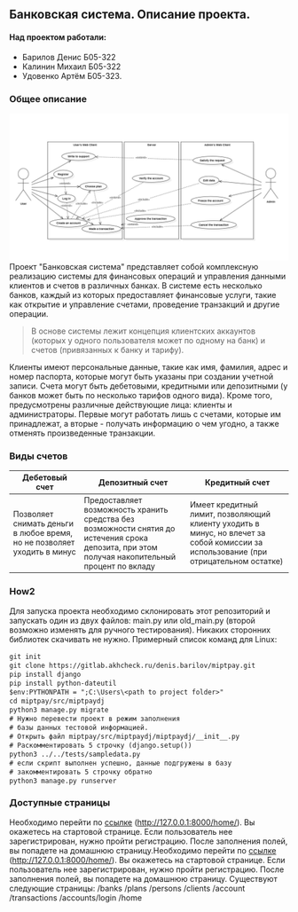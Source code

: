 ## Банковская система. Описание проекта.

#### Над проектом работали:
- Барилов Денис Б05-322
- Калинин Михаил Б05-322
- Удовенко Артём Б05-323.

### Общее описание
![.](docs/UML-diagram_Use_cases.jpeg)
Проект "Банковская система" представляет собой комплексную реализацию системы для финансовых операций и управления данными клиентов и счетов в различных банках. В системе есть несколько банков, каждый из которых предоставляет финансовые услуги, такие как открытие и управление счетами, проведение транзакций и другие операции.
>В основе системы лежит концепция клиентских аккаунтов (которых у одного пользователя может по одному на банк) и счетов (привязанных к банку и тарифу).
> 
Клиенты имеют персональные данные, такие как имя, фамилия, адрес и номер паспорта, которые могут быть указаны при создании учетной записи. Счета могут быть дебетовыми, кредитными или депозитными (у банков может быть по несколько тарифов одного вида).
Кроме того, предусмотрены различные действующие лица: клиенты и администраторы. Первые могут работать лишь с счетами, которые им принадлежат, а вторые - получать информацию о чем угодно, а также отменять произведенные транзакции.

### Виды счетов
| __Дебетовый счет__          | __Депозитный счет__                                                                                                                             | __Кредитный счет__                                                                                                                   |
|-----------------------------|-------------------------------------------------------------------------------------------------------------------------------------------------|--------------------------------------------------------------------------------------------------------------------------------------|
| Позволяет снимать деньги в любое время, но не позволяет уходить в минус | Предоставляет возможность хранить средства без возможности снятия до истечения срока депозита, при этом получая накопительный процент по вкладу | Имеет кредитный лимит, позволяющий клиенту уходить в минус, но влечет за собой комиссии за использование (при отрицательном остатке) |

### How2
Для запуска проекта необходимо склонировать этот репозиторий и запускать один из двух файлов: main.py или old_main.py (второй возможно изменять для ручного тестирования). Никаких сторонних библиотек скачивать не нужно.
Примерный список команд для Linux:
```commandline
git init
git clone https://gitlab.akhcheck.ru/denis.barilov/miptpay.git
pip install django
pip install python-dateutil
$env:PYTHONPATH = ";C:\Users\<path to project folder>"
cd miptpay/src/miptpaydj
python3 manage.py migrate
# Нужно перевести проект в режим заполнения
# базы данных тестовой информацией.
# Открыть файл miptpay/src/miptpaydj/miptpaydj/__init__.py
# Раскомментировать 5 строчку (django.setup())
python3 ../../tests/sampledata.py
# если скрипт выполнен успешно, данные подгружены в базу
# закомментировать 5 строчку обратно
python3 manage.py runserver    
```

### Доступные страницы
Необходимо перейти по [ссылке](http://127.0.0.1:8000/home/) (http://127.0.0.1:8000/home/). Вы окажетесь на стартовой странице. Если пользователь нее зарегистрирован, нужно пройти регистрацию. После заполнения полей, вы попадете на домашнюю страницу.Необходимо перейти по [ссылке](http://127.0.0.1:8000/home/) (http://127.0.0.1:8000/home/). Вы окажетесь на стартовой странице. Если пользователь нее зарегистрирован, нужно пройти регистрацию. После заполнения полей, вы попадете на домашнюю страницу.
Существуют следующие страницы:
/banks
/plans
/persons
/clients
/account
/transactions
/accounts/login
/home